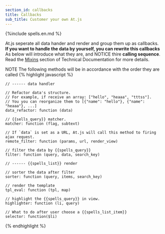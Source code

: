 ```yaml
---
section_id: callbacks
title: Callbacks
sub_title: Customer your own At.js
---
```


{%include spells.en.md %}

At.js seperate all data hander and render and group them up as callbacks.  
**If you want to handle the data by yourself, you can rewrite this callbacks**  
As below will introduce what they are, and NOTICE thire **calling sequence**.  
Read the <a href="http://coffeedoc.info/github/ichord/At.js/master/mixins/DEFAULT_CALLBACKS.html" target="_blank">Mixins</a> section of Technical Documentation for more details.  

<span class="label label-warning">NOTE</span> The following methods will be in accordance with the order they are called
{% highlight javascript %}

    // ------ data handler

    // Refactor data's structure. 
    // For example, if receive an array: ["hello", "heaaa", "tttss"].
    // You you can reorganize them to [{"name": "hello"}, {"name": "heaaa"}, ...]
    data_refactor: function (data)
        
    // {{sells_query}} matcher.
    matcher: function (flag, subtext)

    // If `data` is set as a URL, At.js will call this method to firing ajax request.
    remote_filter: function (params, url, render_view)

    // filter the data by {{spells_query}}
    filter: function (query, data, search_key)

    // ------ {{spells_list}} render

    // sorter the data after filter
    sorter: function (query, items, search_key)

    // render the template
    tpl_eval: function (tpl, map)

    // highlight the {{spells_query}} in view.
    highlighter: function (li, query)

    // What to do after user choose a {{spells_list_item}}
    selector: function($li)

{% endhighlight %}

